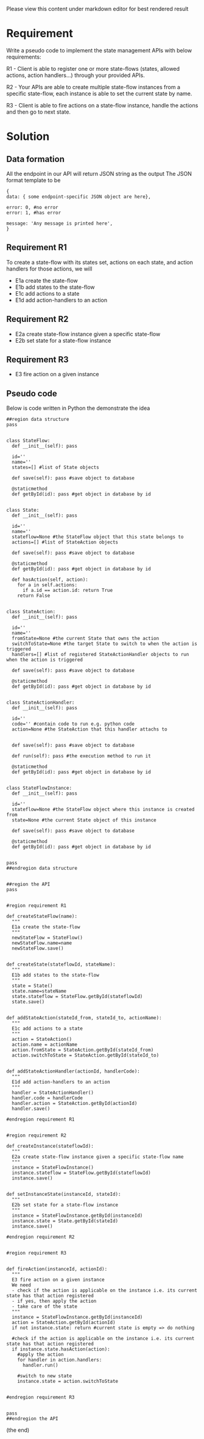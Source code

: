 Please view this content under markdown editor for best rendered result

Requirement
===========

Write a pseudo code to implement the state management APIs with below requirements:

R1 - Client is able to register one or more state-flows (states, allowed actions, action handlers...) through your provided APIs.

R2 - Your APIs are able to create multiple state-flow instances from a specific state-flow, each instance is able to set the current state by name.

R3 - Client is able to fire actions on a state-flow instance, handle the actions and then go to next state.

Solution
========

Data formation
--------------

All the endpoint in our API will return JSON string as the output
The JSON format template to be

```
{
data: { some endpoint-specific JSON object are here},

error: 0, #no error
error: 1, #has error

message: 'Any message is printed here',
}
```


Requirement R1
--------------
To create a state-flow with its states set, actions on each state, and action handlers for those actions,
we will
- E1a create the state-flow
- E1b add states to the state-flow
- E1c add actions to a state
- E1d add action-handlers to an action


Requirement R2
--------------
- E2a create state-flow instance given a specific state-flow
- E2b set state for a state-flow instance



Requirement R3
--------------
- E3 fire action on a given instance


Pseudo code
-----------
Below is code written in Python the demonstrate the idea

```
##region data structure
pass


class StateFlow:
  def __init__(self): pass

  id=''
  name=''
  states=[] #list of State objects

  def save(self): pass #save object to database

  @staticmethod
  def getById(id): pass #get object in database by id


class State:
  def __init__(self): pass

  id=''
  name=''
  stateflow=None #the StateFlow object that this state belongs to
  actions=[] #list of StateAction objects

  def save(self): pass #save object to database

  @staticmethod
  def getById(id): pass #get object in database by id

  def hasAction(self, action):
    for a in self.actions:
      if a.id == action.id: return True
    return False


class StateAction:
  def __init__(self): pass

  id=''
  name=''
  fromState=None #the current State that owns the action
  switchToState=None #the target State to switch to when the action is triggered
  handlers=[] #list of registered StateActionHandler objects to run when the action is triggered

  def save(self): pass #save object to database

  @staticmethod
  def getById(id): pass #get object in database by id


class StateActionHandler:
  def __init__(self): pass

  id=''
  code='' #contain code to run e.g. python code
  action=None #the StateAction that this handler attachs to


  def save(self): pass #save object to database

  def run(self): pass #the execution method to run it

  @staticmethod
  def getById(id): pass #get object in database by id


class StateFlowInstance:
  def __init__(self): pass

  id=''
  stateflow=None #the StateFlow object where this instance is created from
  state=None #the current State object of this instance

  def save(self): pass #save object to database

  @staticmethod
  def getById(id): pass #get object in database by id


pass
##endregion data structure


##region the API
pass


#region requirement R1

def createStateFlow(name):
  """
  E1a create the state-flow
  """
  newStateFlow = StateFlow()
  newStateFlow.name=name
  newStateFlow.save()


def createState(stateflowId, stateName):
  """
  E1b add states to the state-flow
  """
  state = State()
  state.name=stateName
  state.stateflow = StateFlow.getById(stateflowId)
  state.save()


def addStateAction(stateId_from, stateId_to, actionName):
  """
  E1c add actions to a state
  """
  action = StateAction()
  action.name = actionName
  action.fromState = StateAction.getById(stateId_from)
  action.switchToState = StateAction.getById(stateId_to)


def addStateActionHandler(actionId, handlerCode):
  """
  E1d add action-handlers to an action
  """
  handler = StateActionHandler()
  handler.code = handlerCode
  handler.action = StateAction.getById(actionId)
  handler.save()

#endregion requirement R1


#region requirement R2

def createInstance(stateflowId):
  """
  E2a create state-flow instance given a specific state-flow name
  """
  instance = StateFlowInstance()
  instance.stateflow = StateFlow.getById(stateflowId)
  instance.save()


def setInstanceState(instanceId, stateId):
  """
  E2b set state for a state-flow instance
  """
  instance = StateFlowInstance.getById(instanceId)
  instance.state = State.getById(stateId)
  instance.save()

#endregion requirement R2


#region requirement R3


def fireAction(instanceId, actionId):
  """
  E3 fire action on a given instance
  We need
  - check if the action is applicable on the instance i.e. its current state has that action registered
  - if yes, then apply the action
  - take care of the state
  """
  instance = StateFlowInstance.getById(instanceId)
  action = StateAction.getById(actionId)
  if not instance.state: return #current state is empty => do nothing

  #check if the action is applicable on the instance i.e. its current state has that action registered
  if instance.state.hasAction(action):
    #apply the action
    for handler in action.handlers:
      handler.run()

    #switch to new state
    instance.state = action.switchToState


#endregion requirement R3


pass
##endregion the API

```

(the end)